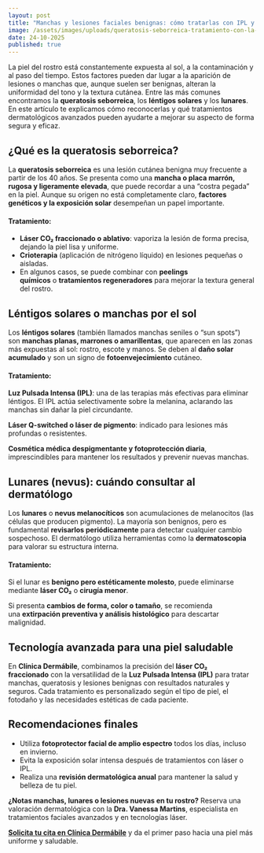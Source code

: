 ```yaml
---
layout: post
title: "Manchas y lesiones faciales benignas: cómo tratarlas con IPL y láser CO2"
image: /assets/images/uploads/queratosis-seborreica-tratamiento-con-la-ser-co2.png
date: 24-10-2025
published: true
---
```

La piel del rostro está constantemente expuesta al sol, a la contaminación y al paso del tiempo. Estos factores pueden dar lugar a la aparición de lesiones o manchas que, aunque suelen ser benignas, alteran la uniformidad del tono y la textura cutánea. Entre las más comunes encontramos la **queratosis seborreica**, los **léntigos solares** y los **lunares**.
En este artículo te explicamos cómo reconocerlas y qué tratamientos dermatológicos avanzados pueden ayudarte a mejorar su aspecto de forma segura y eficaz.

##  ¿Qué es la queratosis seborreica?

La **queratosis seborreica** es una lesión cutánea benigna muy frecuente a partir de los 40 años. Se presenta como una **mancha o placa marrón, rugosa y ligeramente elevada**, que puede recordar a una “costra pegada” en la piel.
Aunque su origen no está completamente claro, **factores genéticos y la exposición solar** desempeñan un papel importante.

#### Tratamiento:

* **Láser CO₂ fraccionado o ablativo**: vaporiza la lesión de forma precisa, dejando la piel lisa y uniforme.
* **Crioterapia** (aplicación de nitrógeno líquido) en lesiones pequeñas o aisladas.
* En algunos casos, se puede combinar con **peelings químicos** o **tratamientos regeneradores** para mejorar la textura general del rostro.

##  Léntigos solares o manchas por el sol

Los **léntigos solares** (también llamados manchas seniles o “sun spots”) son **manchas planas, marrones o amarillentas**, que aparecen en las zonas más expuestas al sol: rostro, escote y manos.
Se deben al **daño solar acumulado** y son un signo de **fotoenvejecimiento** cutáneo.

#### Tratamiento:

**Luz Pulsada Intensa (IPL)**: una de las terapias más efectivas para eliminar léntigos. El IPL actúa selectivamente sobre la melanina, aclarando las manchas sin dañar la piel circundante.

**Láser Q-switched o láser de pigmento**: indicado para lesiones más profundas o resistentes.

**Cosmética médica despigmentante y fotoprotección diaria**, imprescindibles para mantener los resultados y prevenir nuevas manchas.

##  Lunares (nevus): cuándo consultar al dermatólogo

Los **lunares** o **nevus melanocíticos** son acumulaciones de melanocitos (las células que producen pigmento). La mayoría son benignos, pero es fundamental **revisarlos periódicamente** para detectar cualquier cambio sospechoso.
El dermatólogo utiliza herramientas como la **dermatoscopia** para valorar su estructura interna.

#### Tratamiento:

Si el lunar es **benigno pero estéticamente molesto**, puede eliminarse mediante **láser CO₂** o **cirugía menor**.

Si presenta **cambios de forma, color o tamaño**, se recomienda una **extirpación preventiva y análisis histológico** para descartar malignidad.

## Tecnología avanzada para una piel saludable

En **Clínica Dermábile**, combinamos la precisión del **láser CO₂ fraccionado** con la versatilidad de la **Luz Pulsada Intensa (IPL)** para tratar manchas, queratosis y lesiones benignas con resultados naturales y seguros.
Cada tratamiento es personalizado según el tipo de piel, el fotodaño y las necesidades estéticas de cada paciente.

##  Recomendaciones finales

* Utiliza **fotoprotector facial de amplio espectro** todos los días, incluso en invierno.
* Evita la exposición solar intensa después de tratamientos con láser o IPL.
* Realiza una **revisión dermatológica anual** para mantener la salud y belleza de tu piel.

**¿Notas manchas, lunares o lesiones nuevas en tu rostro?**
Reserva una valoración dermatológica con la **Dra. Vanessa Martins**, especialista en tratamientos faciales avanzados y en tecnologías láser.


**[Solicita tu cita en Clínica Dermábile](https://www.dermabile.es/contacto)** y da el primer paso hacia una piel más uniforme y saludable.
